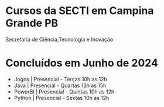 # Cursos da SECTI em Campina Grande PB
Secretaria de Ciência,Tecnologia e Inovação

# Concluídos em Junho de 2024
- Jogos    | Presencial - Terças 10h as 12h
- Java     | Presencial - Quartas 13h as 15h
- PowerBI  | Presencial - Quintas 10h as 12h
- Python   | Presencial - Sextas 10h as 12h